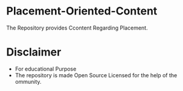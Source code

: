 # Placement-Oriented-Content
The Repository provides Ccontent Regarding Placement. 

# Disclaimer 

* For educational Purpose 
* The repository is made Open Source Licensed for the help of the ommunity.

